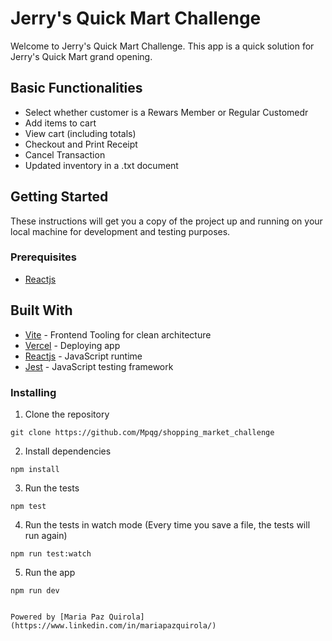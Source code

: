 
# Jerry's Quick Mart Challenge

Welcome to Jerry's Quick Mart Challenge. This app is a quick solution for Jerry's Quick Mart grand opening. 

## Basic Functionalities
- Select whether customer is a Rewars Member or Regular Customedr
- Add items to cart
- View cart (including totals)
- Checkout and Print Receipt
- Cancel Transaction
- Updated inventory in a .txt document

## Getting Started

These instructions will get you a copy of the project up and running on your local machine for development and testing purposes.

### Prerequisites

- [Reactjs](https://reactjs.org/)

## Built With

- [Vite](https://vitejs.dev/) - Frontend Tooling for clean architecture
- [Vercel](https://vercel.com/) - Deploying app
- [Reactjs](https://reactjs.org/) - JavaScript runtime
- [Jest](https://jestjs.io/) - JavaScript testing framework

### Installing

1. Clone the repository

```
git clone https://github.com/Mpqg/shopping_market_challenge
```

2. Install dependencies

```
npm install
```

3. Run the tests

```
npm test
```

4. Run the tests in watch mode (Every time you save a file, the tests will run again)

```
npm run test:watch
```

5. Run the app

```
npm run dev
```


```

Powered by [Maria Paz Quirola](https://www.linkedin.com/in/mariapazquirola/)